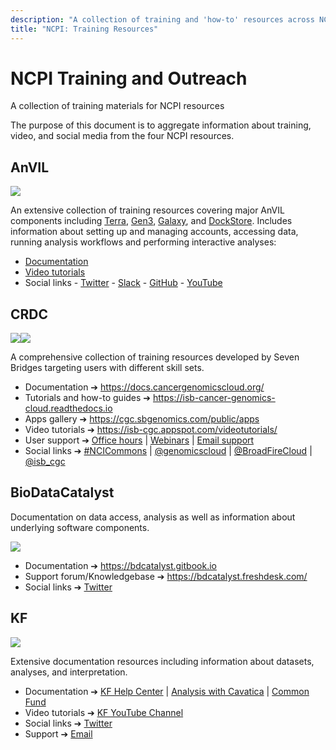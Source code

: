 ```yaml
---
description: "A collection of training and 'how-to' resources across NCPI platforms"
title: "NCPI: Training Resources"
---
```


# NCPI Training and Outreach

<hero> A collection of training materials for NCPI resources </hero>


The purpose of this document is to aggregate information about training, video, and social media from the four NCPI resources.

## AnVIL

![](https://i.imgur.com/nasU4jg.png)

An extensive collection of training resources covering major AnVIL components including [Terra](https://terra.bio/), [Gen3](https://gen3.org/), [Galaxy](https://galaxyproject.org), and [DockStore](https://dockstore.org/). Includes information about setting up and managing accounts, accessing data, running analysis workflows and performing interactive analyses:

- [Documentation](https://anvilproject.org/learn) 
- [Video tutorials](https://anvilproject.org/learn/videos/anvil-videos)
- Social links
      - [Twitter](https://twitter.com/useAnVIL)
      - [Slack](https://join.slack.com/t/anvil-community/shared_invite/zt-hsyfam1w-LXlCv~3vNLSfDj~qNd5uBg)
      - [GitHub](https://github.com/anvilproject) 
      - [YouTube](https://www.youtube.com/channel/UCBbHCj7kUogAMFyBAzzzfUw)

## CRDC

![](https://i.imgur.com/i7kkmDk.png )![](https://i.imgur.com/txK2fIU.png)

A comprehensive collection of training resources developed by Seven Bridges targeting users with different skill sets.

- Documentation &#10132; https://docs.cancergenomicscloud.org/
- Tutorials and how-to guides &#10132; https://isb-cancer-genomics-cloud.readthedocs.io
- Apps gallery &#10132;  https://cgc.sbgenomics.com/public/apps
- Video tutorials &#10132; https://isb-cgc.appspot.com/videotutorials/
- User support &#10132; [Office hours](https://www.cancergenomicscloud.org/officehours) | [Webinars](https://www.cancergenomicscloud.org/webinars) | [Email support](mailto:support@sbgenomics.com)
- Social links &#10132; [#NCICommons](https://twitter.com/search?q=%23ncicommons&lang=en) | [@genomicscloud](https://twitter.com/search?q=%40genomicscloud) | [@BroadFireCloud](https://twitter.com/search?q=%40BroadFireCloud) | [@isb_cgc](https://twitter.com/isb_cgc?lang=en)

## BioDataCatalyst

Documentation on data access, analysis as well as information about underlying software components.

![](https://i.imgur.com/VYECVPH.png)

- Documentation &#10132; https://bdcatalyst.gitbook.io
- Support forum/Knowledgebase &#10132; https://bdcatalyst.freshdesk.com/
- Social links &#10132; [Twitter](https://twitter.com/search?q=%23BioDataCatalyst)

## KF

![](https://i.imgur.com/XQzEpa3.png)

Extensive documentation resources including information about datasets, analyses, and interpretation.

- Documentation &#10132; [KF Help Center](https://www.notion.so/Kids-First-DRC-Help-Center-c26b36ff66564417834f3f264475d10a) | [Analysis with Cavatica](https://docs.cavatica.org/) | [Common Fund](https://training.nih-cfde.org/en/latest/Bioinformatics-Skills/Kids-First/)
- Video tutorials &#10132; [KF YouTube Channel](https://www.youtube.com/channel/UCK9sPu0j4_ci4m3nNFa6gVw/featured)
- Social links &#10132; [Twitter](https://twitter.com/kidsfirstdrc?lang=en)
- Support &#10132; [Email](mailto:support@kidsfirstdrc.org)